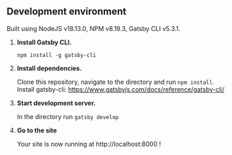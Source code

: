 ## Development environment

Built using NodeJS v18.13.0, NPM v8.19.3, Gatsby CLI v5.3.1.

1.  **Install Gatsby CLI.**

    ```shell
    npm install -g gatsby-cli
    ```

2.  **Install dependencies.**

    Clone this repository, navigate to the directory and run `npm install`.
    Install gatsby-cli: https://www.gatsbyjs.com/docs/reference/gatsby-cli/

3.  **Start development server.**

    In the directory run `gatsby develop`

4.  **Go to the site**

    Your site is now running at http://localhost:8000 !
